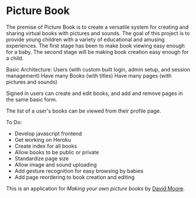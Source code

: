 # Picture Book

The premise of Picture Book is to create a versatile system for creating and sharing virtual books with pictures and sounds. The goal of this project is to provide young children with a variety of educational and amusing experiences. The first stage has been to make book viewing easy enough for a baby. The second stage will be making book creation easy enough for a child.

Basic Architecture:
Users (with custom built login, admin setup, and session management)
	Have many Books (with titles)
		Have many pages (with pictures and sounds)

Signed in users can create and edit books, and add and remove pages in the same basic form.

The list of a user's books can be viewed from their profile page.

To Do:
* Develop javascript frontend
* Get working on Heroku
* Create index for all books
* Allow books to be public or private
* Standardize page size
* Allow image and sound uploading
* Add gesture recognition for easy browsing by babies
* Add page reordering to book creation and editing

This is an application for
*Making your own picture books*
by [David Moore](https://github.com/CanastaNasty).